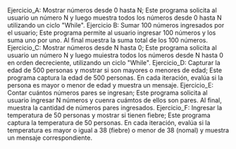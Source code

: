 Ejercicio_A:
  Mostrar números desde 0 hasta N;
    Este programa solicita al usuario un número N y luego muestra todos los números desde 0 hasta N utilizando un ciclo "While".
Ejercicio B:
  Sumar 100 números ingresados por el usuario;
    Este programa permite al usuario ingresar 100 números y los suma uno por uno. Al final muestra la suma total de los 100 números.
Ejercicio_C:
  Mostrar números desde N hasta 0;
    Este programa solicita al usuario un número N y luego muiestra todos los números desde N hasta 0 en orden decreciente, utilizando un ciclo "While".
Ejercicio_D:
  Capturar la edad de 500 personas y mostrar si son mayores o menores de edad;
    Este programa captura la edad de 500 personas. En cada iteración, evalúa si la persona es mayor o menor de edad y muestra un mensaje.
Ejercicio_E:
  Contar cuántos números pares se ingresan;
    Este programa solicita al usuario ingresar N números y cuenra cuámtos de ellos son pares. Al final, muestra la cantidad de números pares ingresados.
Ejercicio_F:
  Ingresar la temperatura de 50 personas y mostrar si tienen fiebre;
    Este programa captura la temperatura de 50 personas. En cada iteración, evalúa si la temperatura es mayor o igual a 38 (fiebre) o menor de 38 (nomal) y muestra un mensaje correspondiente.
